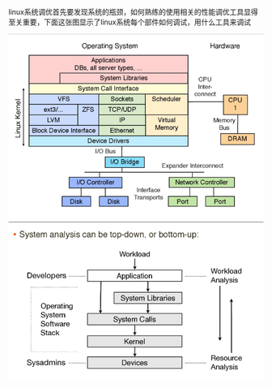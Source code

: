 linux系统调优首先要发现系统的瓶颈，如何熟练的使用相关的性能调优工具显得至关重要，下面这张图显示了linux系统每个部件如何调试，用什么工具来调试

![](/assets/linux.png)![](/assets/linux3.png)

